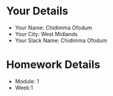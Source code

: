 <!--

The title for your pull request should be made in this format

CITY CLASS_NO - FIRST_NAME LAST_NAME - MODULE - WEEK_NO

For example,

London Class 7 - Chris Owen - HTMl/CSS - Week 1

-->

# Your Details

- Your Name: Chidimma Ofodum
- Your City: West Midlands
- Your Slack Name: Chidimma Ofodum

# Homework Details

- Module: 1
- Week:1
